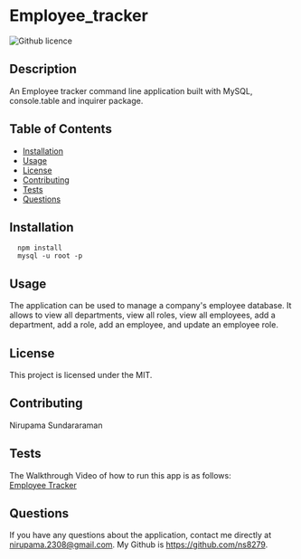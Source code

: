 # Employee_tracker
![Github licence](http://img.shields.io/badge/license-MIT-blue.svg)
  
  ## Description
  An Employee tracker command line application built with MySQL, console.table and inquirer package.

  ## Table of Contents
  * [Installation](#installation)
  * [Usage](#usage)
  * [License](#license)
  * [Contributing](#contributing)
  * [Tests](#tests)
  * [Questions](#questions)
  
  ## Installation 
      npm install
      mysql -u root -p

  ## Usage
  The application can be used to manage a company's employee database. It allows to view all departments, view all roles, view all employees, add a department, add a role, add an employee, and update an employee role.
   
  ## License
  This project is licensed under the MIT.

  ## Contributing
  Nirupama Sundararaman

  ## Tests
   The Walkthrough Video of how to run this app is as follows:
    </br>
  [Employee Tracker](#) 
        
  ## Questions
  If you have any questions about the application, contact me directly at nirupama.2308@gmail.com. My Github is https://github.com/ns8279.